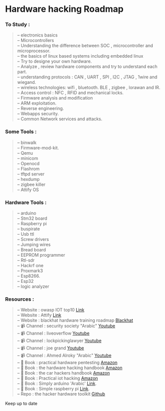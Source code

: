 # Hardware hacking Roadmap 

### To Study :  
  >–	 electronics basics  
  –	Microcontrollers  
  –	Understanding the difference between SOC , microcontroller and microprocessor.  
  –	the basics of linux based systems including embedded linux   
  –	Try to designe your own hardware.  
  –	Analyze , review hardware components  and try to understand each part.  
  –	understanding protocols : CAN , UART , SPI , I2C , JTAG , 1wire and wiegand.  
  –	wireless technologies: wifi , bluetooth. BLE , zigbee , lorawan and IR.  
  –	Access control : NFC , RFID and mechanical locks.  
  –	Firmware analysis and modification    
  –	ARM exploitation.  
  –	Reverse engineering.   
  –	Webapps security.  
  –	Common Network services and attacks.  


###	Some Tools :  
  >–	binwalk  
  –	Firmware-mod-kit.  
  –	Qemu  
  –	minicom  
  –	Openocd  
  –	Flashrom  
  –	tftpd server  
  –	hexdump  
  –	zigbee killer  
  –	Attify OS  

###	Hardware Tools :  
  >–	arduino  
  –	Stm32 board  
  –	Raspberry pi  
  –	buspirate  
  –	Usb ttl  
  –	Screw drivers  
  –	Jumping wires  
  –	Bread board  
  –	EEPROM programmer  
  –	Rtl-sdr  
  –	Hackrf one  
  –	Proxmark3  
  –	Esp8266.  
  –	Esp32  
  –	logic analyzer  

###	Resources :  
  >– Website : owasp IOT top10 [Link](https://owasp.org/www-project-internet-of-things/)  
  – Website : Attify [Link](https://www.attify.com/)  
  – Website : blackhat hardware training roadmap [Blackhat](https://securinghardware.com/articles/BlackHat-Hardware-Training-Roadmap/)  
  –	📹 Channel : security society "Arabic" [Youtube](https://www.youtube.com/channel/UC05zDAuBayVZqhQi4jyz1pQ?app=desktop)  
  –	📹 Channel : liveoverflow [Youtube](https://www.youtube.com/c/LiveOverflow)  
  –	📹 Channel : lockpickinglawyer [Youtube](https://www.youtube.com/c/lockpickinglawyer)  
  –	📹 Channel : joe grand [Youtube](https://www.youtube.com/c/JoeGrand)  
  – 📹 Channel : Ahmed Alroky "Arabic" [Youtube](https://www.youtube.com/c/ahmedalroky)  
  –	📙 Book : practical hardware pentesting [Amazon](https://www.amazon.com/Practical-Hardware-Pentesting-attacking-protecting/dp/1789619130)  
  –	📙 Book : the hardware hacking handbook [Amazon](https://www.amazon.com/Hardware-Hacking-Handbook-Breaking-Embedded-ebook/dp/B077WZBFYL)  
  –	📙 Book : the car hackers handbook [Amazon](https://www.amazon.com/Car-Hackers-Handbook-Penetration-Tester/dp/1593277032)  
  –	📙 Book : Practical iot hacking [Amazon](https://www.amazon.com/Practical-IoT-Hacking-Fotios-Chantzis-ebook/dp/B085BVVSN6)  
  –	📙 Book : Simply arduino  'Arabic'  [Link](http://simplyarduino.com/%D9%83%D8%AA%D8%A7%D8%A8-%D8%A7%D8%B1%D8%AF%D9%88%D9%8A%D9%86%D9%88-%D8%A8%D8%A8%D8%B3%D8%A7%D8%B7%D8%A9/).  
  –	📙 Book : Simple raspberry pi [Link](http://simplyarduino.com/%d8%b3%d9%84%d8%b3%d9%84%d8%a9-%d9%83%d8%aa%d8%a8-%d8%aa%d8%b9%d9%84%d9%85-%d8%a8%d8%a8%d8%b3%d8%a7%d8%b7%d8%a9/).  
  –	Repo : the hacker hardware toolkit [Github](https://github.com/yadox666/The-Hackers-Hardware-Toolkit)  
  
  
Keep up to date  

